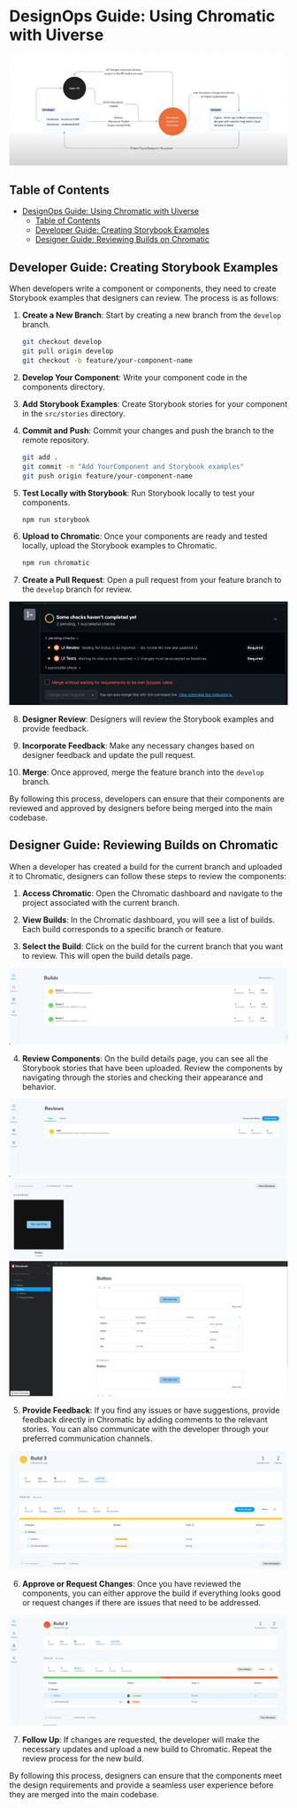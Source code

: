 # DesignOps Guide: Using Chromatic with Uiverse

![alt text](assets/design-ops/flow-process.png)

## Table of Contents

- [DesignOps Guide: Using Chromatic with Uiverse](#designops-guide-using-chromatic-with-uiverse)
  - [Table of Contents](#table-of-contents)
  - [Developer Guide: Creating Storybook Examples](#developer-guide-creating-storybook-examples)
  - [Designer Guide: Reviewing Builds on Chromatic](#designer-guide-reviewing-builds-on-chromatic)

## Developer Guide: Creating Storybook Examples

When developers write a component or components, they need to create Storybook examples that designers can review. The process is as follows:

1. **Create a New Branch**: Start by creating a new branch from the `develop` branch.

   ```bash
   git checkout develop
   git pull origin develop
   git checkout -b feature/your-component-name
   ```

2. **Develop Your Component**: Write your component code in the components directory.

3. **Add Storybook Examples**: Create Storybook stories for your component in the `src/stories` directory.

4. **Commit and Push**: Commit your changes and push the branch to the remote repository.

   ```bash
   git add .
   git commit -m "Add YourComponent and Storybook examples"
   git push origin feature/your-component-name
   ```

5. **Test Locally with Storybook**: Run Storybook locally to test your components.

   ```bash
   npm run storybook
   ```

6. **Upload to Chromatic**: Once your components are ready and tested locally, upload the Storybook examples to Chromatic.

   ```bash
   npm run chromatic
   ```

7. **Create a Pull Request**: Open a pull request from your feature branch to the `develop` branch for review.

![alt text](assets/design-ops/github-process.png)

8. **Designer Review**: Designers will review the Storybook examples and provide feedback.

9. **Incorporate Feedback**: Make any necessary changes based on designer feedback and update the pull request.

10. **Merge**: Once approved, merge the feature branch into the `develop` branch.

By following this process, developers can ensure that their components are reviewed and approved by designers before being merged into the main codebase.

## Designer Guide: Reviewing Builds on Chromatic

When a developer has created a build for the current branch and uploaded it to Chromatic, designers can follow these steps to review the components:

1. **Access Chromatic**: Open the Chromatic dashboard and navigate to the project associated with the current branch.

2. **View Builds**: In the Chromatic dashboard, you will see a list of builds. Each build corresponds to a specific branch or feature.

3. **Select the Build**: Click on the build for the current branch that you want to review. This will open the build details page.

![alt text](assets/design-ops/chromatic-builds.png)

4. **Review Components**: On the build details page, you can see all the Storybook stories that have been uploaded. Review the components by navigating through the stories and checking their appearance and behavior.

![alt text](assets/design-ops/chromatic-review.png)
![alt text](assets/design-ops/check-components.png)
![alt text](assets/design-ops/view-in-storybook.png)

5. **Provide Feedback**: If you find any issues or have suggestions, provide feedback directly in Chromatic by adding comments to the relevant stories. You can also communicate with the developer through your preferred communication channels.

![alt text](assets/design-ops/chromatic-review-build.png)

6. **Approve or Request Changes**: Once you have reviewed the components, you can either approve the build if everything looks good or request changes if there are issues that need to be addressed.

![alt text](assets/design-ops/chromatic-review-changes.png)

7. **Follow Up**: If changes are requested, the developer will make the necessary updates and upload a new build to Chromatic. Repeat the review process for the new build.

By following this process, designers can ensure that the components meet the design requirements and provide a seamless user experience before they are merged into the main codebase.
